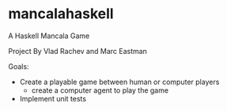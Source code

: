 # mancalahaskell
A Haskell Mancala Game

Project By Vlad Rachev and Marc Eastman

Goals:
* Create a playable game between human or computer players
  * create a computer agent to play the game
* Implement unit tests 
